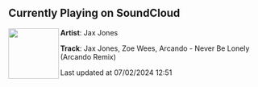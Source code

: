 ## Currently Playing on SoundCloud

[<img align="left" width="100" src="https://i1.sndcdn.com/artworks-9eQYB7S4SR49-0-t500x500.jpg">](https://soundcloud.com/jaxjones/jax-jones-zoe-wees-arcando)

**Artist**: Jax Jones 

**Track**: Jax Jones, Zoe Wees, Arcando - Never Be Lonely (Arcando Remix)

Last updated at 07/02/2024 12:51
